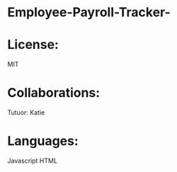 # Employee-Payroll-Tracker-

# License:
MIT

# Collaborations:
Tutuor: Katie

# Languages:
Javascript 
HTML